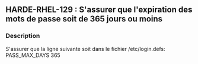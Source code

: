 ## HARDE-RHEL-129 : S'assurer que l'expiration des mots de passe soit de 365 jours ou moins

### Description

S'assurer que la ligne suivante soit dans le fichier /etc/login.defs:
PASS_MAX_DAYS 365

